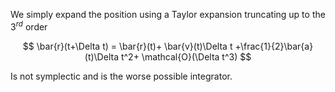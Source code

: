 We simply expand the position using a Taylor expansion truncating up to the $3^{rd}$ order

$$ \bar{r}(t+\Delta t) = \bar{r}(t)+ \bar{v}(t)\Delta t +\frac{1}{2}\bar{a}(t)\Delta t^2+ \mathcal{O}(\Delta t^3) $$

Is not symplectic and is the worse possible integrator.